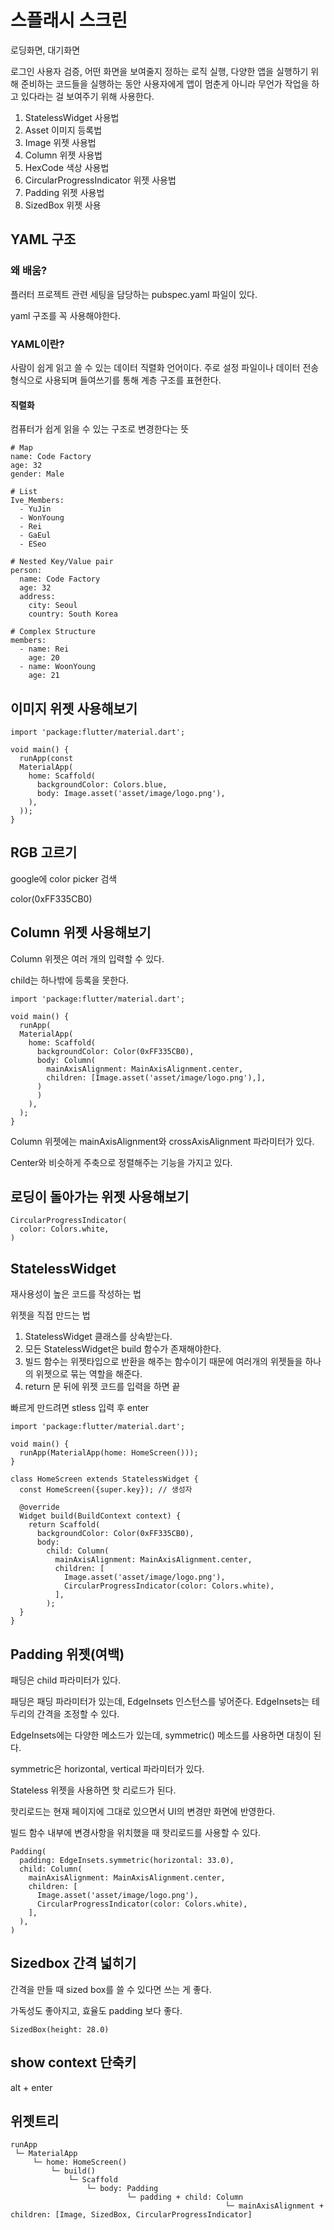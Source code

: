 # 스플래시 스크린

로딩화면, 대기화면

로그인 사용자 검증, 어떤 화면을 보여줄지 정하는 로직 실행, 다양한 앱을 실행하기 위해 준비하는 코드들을 실행하는 동안 사용자에게 앱이 멈춘게 아니라 무언가 작업을 하고 있다라는 걸 보여주기 위해 사용한다.

1. StatelessWidget 사용법
2. Asset 이미지 등록법
3. Image 위젯 사용법
4. Column 위젯 사용법
5. HexCode 색상 사용법
6. CircularProgressIndicator 위젯 사용법
7. Padding 위젯 사용법
8. SizedBox 위젯 사용

## YAML 구조

### 왜 배움?

플러터 프로젝트 관련 세팅을 담당하는 pubspec.yaml 파일이 있다.

yaml 구조를 꼭 사용해야한다.

### YAML이란?

사람이 쉽게 읽고 쓸 수 있는 데이터 직렬화 언어이다. 주로 설정 파일이나 데이터 전송 형식으로 사용되며 들여쓰기를 통해 계층 구조를 표현한다.

#### 직렬화

컴퓨터가 쉽게 읽을 수 있는 구조로 변경한다는 뜻

```
# Map
name: Code Factory
age: 32
gender: Male

# List
Ive_Members:
  - YuJin
  - WonYoung
  - Rei
  - GaEul
  - ESeo

# Nested Key/Value pair
person:
  name: Code Factory
  age: 32
  address:
    city: Seoul
    country: South Korea

# Complex Structure
members:
  - name: Rei
    age: 20
  - name: WoonYoung
    age: 21
```

## 이미지 위젯 사용해보기
```
import 'package:flutter/material.dart';

void main() {
  runApp(const
  MaterialApp(
    home: Scaffold(
      backgroundColor: Colors.blue,
      body: Image.asset('asset/image/logo.png'),
    ),
  ));
}
```

## RGB 고르기

google에 color picker 검색

color(0xFF335CB0)

##  Column 위젯 사용해보기

Column 위젯은 여러 개의 입력할 수 있다.

child는 하나밖에 등록을 못한다.

```
import 'package:flutter/material.dart';

void main() {
  runApp(
  MaterialApp(
    home: Scaffold(
      backgroundColor: Color(0xFF335CB0),
      body: Column(
        mainAxisAlignment: MainAxisAlignment.center,
        children: [Image.asset('asset/image/logo.png'),],
      )
      )
    ),
  );
}

```

Column 위젯에는 mainAxisAlignment와 crossAxisAlignment 파라미터가 있다.

Center와 비슷하게 주축으로 정렬해주는 기능을 가지고 있다.

## 로딩이 돌아가는 위젯 사용해보기

```
CircularProgressIndicator(
  color: Colors.white,
)
```

## StatelessWidget

재사용성이 높은 코드를 작성하는 법

위젯을 직접 만드는 법

1. StatelessWidget 클래스를 상속받는다.
2. 모든 StatelessWidget은 build 함수가 존재해야한다.
3. 빌드 함수는 위젯타입으로 반환을 해주는 함수이기 때문에 여러개의 위젯들을 하나의 위젯으로 묶는 역할을 해준다.
4. return 문 뒤에 위젯 코드를 입력을 하면 끝

빠르게 만드려면 stless 입력 후 enter

```
import 'package:flutter/material.dart';

void main() {
  runApp(MaterialApp(home: HomeScreen()));
}

class HomeScreen extends StatelessWidget {
  const HomeScreen({super.key}); // 생성자

  @override
  Widget build(BuildContext context) {
    return Scaffold(
      backgroundColor: Color(0xFF335CB0),
      body: 
        child: Column(
          mainAxisAlignment: MainAxisAlignment.center,
          children: [
            Image.asset('asset/image/logo.png'),
            CircularProgressIndicator(color: Colors.white),
          ],
        );
  }
}

```
## Padding 위젯(여백)

패딩은 child 파라미터가 있다.

패딩은 패딩 파라미터가 있는데, EdgeInsets 인스턴스를 넣어준다. EdgeInsets는 테두리의 간격을 조정할 수 있다.

EdgeInsets에는 다양한 메소드가 있는데, symmetric() 메소드를 사용하면 대칭이 된다.

symmetric은 horizontal, vertical 파라미터가 있다.

Stateless 위젯을 사용하면 핫 리로드가 된다.

핫리로드는 현재 페이지에 그대로 있으면서 UI의 변경만 화면에 반영한다.

빌드 함수 내부에 변경사항을 위치했을 때 핫리로드를 사용할 수 있다.

```
Padding(
  padding: EdgeInsets.symmetric(horizontal: 33.0),
  child: Column(
    mainAxisAlignment: MainAxisAlignment.center,
    children: [
      Image.asset('asset/image/logo.png'),
      CircularProgressIndicator(color: Colors.white),
    ],
  ),
)

```

## Sizedbox 간격 넓히기

간격을 만들 때 sized box를 쓸 수 있다면 쓰는 게 좋다.

가독성도 좋아지고, 효율도 padding 보다 좋다.

```
SizedBox(height: 28.0)
```

## show context 단축키

alt + enter

## 위젯트리

```
runApp
 └─ MaterialApp
     └─ home: HomeScreen()
         └─ build()
             └─ Scaffold
                 └─ body: Padding
                          └─ padding + child: Column
                                                └─ mainAxisAlignment + children: [Image, SizedBox, CircularProgressIndicator]
```


